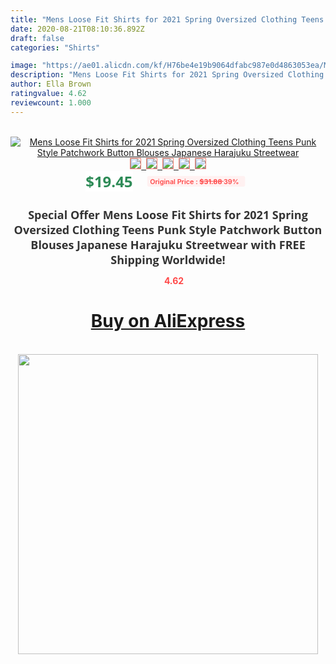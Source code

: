 ```yaml
---
title: "Mens Loose Fit Shirts for 2021 Spring Oversized Clothing Teens Punk Style Patchwork Button Blouses Japanese Harajuku Streetwear"
date: 2020-08-21T08:10:36.892Z
draft: false
categories: "Shirts"

image: "https://ae01.alicdn.com/kf/H76be4e19b9064dfabc987e0d4863053ea/Mens-Loose-Fit-Shirts-for-2021-Spring-Oversized-Clothing-Teens-Punk-Style-Patchwork-Button-Blouses-Japanese.jpg"
description: "Mens Loose Fit Shirts for 2021 Spring Oversized Clothing Teens Punk Style Patchwork Button Blouses Japanese Harajuku Streetwear"
author: Ella Brown
ratingvalue: 4.62
reviewcount: 1.000
---
```

<br>
<div style="text-align: center;">
<a href="https://s.click.aliexpress.com/e/_AMk9Mv" target="_blank" rel="nofollow noopener noreferrer"><img alt="Mens Loose Fit Shirts for 2021 Spring Oversized Clothing Teens Punk Style Patchwork Button Blouses Japanese Harajuku Streetwear" class="magnifier-image" src="https://ae01.alicdn.com/kf/H76be4e19b9064dfabc987e0d4863053ea/Mens-Loose-Fit-Shirts-for-2021-Spring-Oversized-Clothing-Teens-Punk-Style-Patchwork-Button-Blouses-Japanese.jpg_640x640.jpg">
<br>
<img style="border:1px solid salmon" src="https://ae01.alicdn.com/kf/H76be4e19b9064dfabc987e0d4863053ea/Mens-Loose-Fit-Shirts-for-2021-Spring-Oversized-Clothing-Teens-Punk-Style-Patchwork-Button-Blouses-Japanese.jpg_120x120.jpg">&nbsp;&nbsp;<img style="border:1px solid salmon" src="https://ae01.alicdn.com/kf/H61067d44d8814c0f94c79cc59deecdd0g/Mens-Loose-Fit-Shirts-for-2021-Spring-Oversized-Clothing-Teens-Punk-Style-Patchwork-Button-Blouses-Japanese.jpg_120x120.jpg">&nbsp;&nbsp;<img style="border:1px solid salmon" src="https://ae01.alicdn.com/kf/He8b653d79d9843459bb9e3a504583281x/Mens-Loose-Fit-Shirts-for-2021-Spring-Oversized-Clothing-Teens-Punk-Style-Patchwork-Button-Blouses-Japanese.jpg_120x120.jpg">&nbsp;&nbsp;<img style="border:1px solid salmon" src="https://ae01.alicdn.com/kf/H1e9a666e44304cdbbed2b848acce2b1bD/Mens-Loose-Fit-Shirts-for-2021-Spring-Oversized-Clothing-Teens-Punk-Style-Patchwork-Button-Blouses-Japanese.jpg_120x120.jpg">&nbsp;&nbsp;<img style="border:1px solid salmon" src="https://ae01.alicdn.com/kf/H1c507c88e19342d0b1dceb7a84e8a6a30/Mens-Loose-Fit-Shirts-for-2021-Spring-Oversized-Clothing-Teens-Punk-Style-Patchwork-Button-Blouses-Japanese.jpg_120x120.jpg"></a></div><br0>
<div style="text-align: center;"><span style="background-color: white; border: 0px; box-sizing: border-box; color: seagreen; display: inline-block; font-family: &quot;open sans&quot; , &quot;arial&quot; , &quot;helvetica&quot; , sans-serif , &quot;heiti&quot;; font-size: 24px; font-stretch: inherit; font-weight: 700; line-height: inherit; margin: 0px 10px 0px 0px; padding: 0px; vertical-align: middle;">$19.45 </span>
<span style="background: rgb(255 , 241 , 241); border-radius: 3px; border: 0px; box-sizing: border-box; color: #ff4747; display: inline-block; font-family: inherit; font-size: 12px; font-stretch: inherit; font-style: inherit; font-variant: inherit; font-weight: 600; line-height: inherit; margin: 0px; padding: 2px 5px; transform: scale(0.9); vertical-align: middle;">Original Price : <b style="text-decoration: line-through;">$31.88 </b> 39%&nbsp;&nbsp;</span></div>
<h1 style="color: #333333; display: inline-block; font-family: &quot;open sans&quot; , &quot;arial&quot; , &quot;helvetica&quot; , sans-serif , &quot;heiti&quot;; font-size: 18px; font-stretch: inherit; font-weight: 700; text-align: center;">Special Offer Mens Loose Fit Shirts for 2021 Spring Oversized Clothing Teens Punk Style Patchwork Button Blouses Japanese Harajuku Streetwear with FREE Shipping Worldwide!</h1>
<div style="color: #ff4747; text-align: center;">
<img src="https://4.bp.blogspot.com/-M0ZcTcb-5uY/XleCXlxnR4I/AAAAAAAAAEc/OrjgMkXV1oMQFaCRZj5HQwOCBcu3w1FegCPcBGAYYCw/s1600/star.png" style="height: 15px;">&nbsp;<b>4.62</b></div>
<div class="button_cont" align="center"><a class="buynow_a" href="https://s.click.aliexpress.com/e/_AMk9Mv" target="_blank" rel="nofollow noopener noreferrer"><H1>Buy on AliExpress</H1></a></div><br>
<div class="separator" style="clear: both; text-align: center;">
<img src="https://lh3.googleusercontent.com/-pTy5HemUv9M/XlePHvY0dAI/AAAAAAAAAE4/0nX5iRUoIWY8eMW9Dpxeirr157OZliDIgCLcBGAsYHQ/s1600/badge.gif" width="480">
</div>
